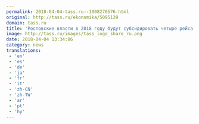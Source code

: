 ```yaml
---
permalink: 2018-04-04-tass.ru--1008270576.html
original: http://tass.ru/ekonomika/5095139
domain: tass.ru
title: 'Ростовские власти в 2018 году будут субсидировать четыре рейса региональной авиакомпании'
image: http://tass.ru/images/tass_logo_share_ru.png
date: 2018-04-04 13:34:06
category: news
translations: 
 - 'en'
 - 'es'
 - 'de'
 - 'ja'
 - 'fr'
 - 'it'
 - 'zh-CN'
 - 'zh-TW'
 - 'ar'
 - 'pt'
 - 'hy'
---
```


